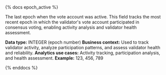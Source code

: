{% docs epoch_active %}

The last epoch when the vote account was active. This field tracks the most recent epoch in which the validator's vote account participated in consensus voting, enabling activity analysis and validator health assessment.

**Data type:** INTEGER (epoch number)
**Business context:** Used to track validator activity, analyze participation patterns, and assess validator health and reliability.
**Analytics use cases:** Activity tracking, participation analysis, and health assessment.
**Example:** 123, 456, 789

{% enddocs %} 